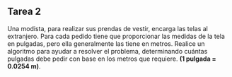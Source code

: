 ## Tarea 2

Una modista, para realizar sus prendas de vestir, encarga las telas al extranjero. Para cada pedido tiene que proporcionar las medidas de la tela en pulgadas, 
pero ella generalmente las tiene en metros. Realice un algoritmo para ayudar a resolver el problema, determinando cuántas pulgadas debe pedir con base en los 
metros que requiere. **(1 pulgada = 0.0254 m)**.
